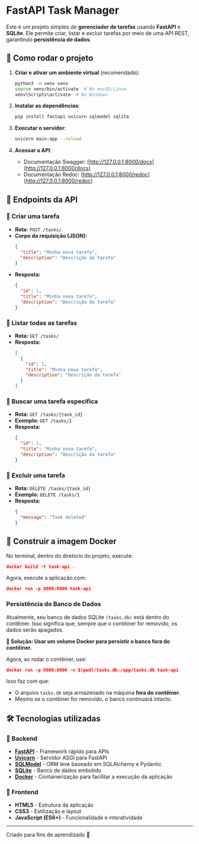 # FastAPI Task Manager

Este é um projeto simples de **gerenciador de tarefas** usando **FastAPI** e **SQLite**. Ele permite criar, listar e excluir tarefas por meio de uma API REST, garantindo **persistência de dados**.

## 🚀 Como rodar o projeto

1. **Criar e ativar um ambiente virtual** (recomendado):

   ```sh
   python3 -m venv venv
   source venv/bin/activate  # No macOS/Linux
   venv\Scripts\activate  # No Windows
   ```

2. **Instalar as dependências**:

   ```sh
   pip install fastapi uvicorn sqlmodel sqlite
   ```

3. **Executar o servidor**:

   ```sh
   uvicorn main:app --reload
   ```

4. **Acessar a API**:
   - Documentação Swagger: [http://127.0.0.1:8000/docs](http://127.0.0.1:8000/docs)
   - Documentação Redoc: [http://127.0.0.1:8000/redoc](http://127.0.0.1:8000/redoc)

## 📌 Endpoints da API

### 🔹 Criar uma tarefa

- **Rota:** `POST /tasks/`
- **Corpo da requisição (JSON):**
  ```json
  {
    "title": "Minha nova tarefa",
    "description": "Descrição da tarefa"
  }
  ```
- **Resposta:**
  ```json
  {
    "id": 1,
    "title": "Minha nova tarefa",
    "description": "Descrição da tarefa"
  }
  ```

### 🔹 Listar todas as tarefas

- **Rota:** `GET /tasks/`
- **Resposta:**
  ```json
  [
    {
      "id": 1,
      "title": "Minha nova tarefa",
      "description": "Descrição da tarefa"
    }
  ]
  ```

### 🔹 Buscar uma tarefa específica

- **Rota:** `GET /tasks/{task_id}`
- **Exemplo:** `GET /tasks/1`
- **Resposta:**
  ```json
  {
    "id": 1,
    "title": "Minha nova tarefa",
    "description": "Descrição da tarefa"
  }
  ```

### 🔹 Excluir uma tarefa

- **Rota:** `DELETE /tasks/{task_id}`
- **Exemplo:** `DELETE /tasks/1`
- **Resposta:**
  ```json
  {
    "message": "Task deleted"
  }
  ```

## 🐋 Construir a imagem Docker

No terminal, dentro do diretório do projeto, execute:

```json
docker build -t task-api .

```

Agora, execute a aplicação com:

```json
docker run -p 8000:8000 task-api
```

### Persistência do Banco de Dados

Atualmente, seu banco de dados SQLite `(tasks.db)` está dentro do contêiner. Isso significa que, sempre que o contêiner for removido, os dados serão apagados.

**📌 Solução: Usar um volume Docker para persistir o banco fora do contêiner.**

Agora, ao rodar o contêiner, use:

```json
docker run -p 8000:8000 -v $(pwd)/tasks.db:/app/tasks.db task-api
```

Isso faz com que:

- O arquivo `tasks.db` seja armazenado na máquina **fora do contêiner**.
- Mesmo se o contêiner for removido, o banco continuará intacto.

## 🛠 Tecnologias utilizadas

### 🔹 Backend

- **[FastAPI](https://fastapi.tiangolo.com/)** - Framework rápido para APIs
- **[Uvicorn](https://www.uvicorn.org/)** - Servidor ASGI para FastAPI
- **[SQLModel](https://sqlmodel.tiangolo.com/)** - ORM leve baseado em SQLAlchemy e Pydantic
- **[SQLite](https://www.sqlite.org/)** - Banco de dados embutido
- **[Docker](https://www.docker.com/)** - Containerização para facilitar a execução da aplicação

### 🎨 Frontend

- **HTML5** - Estrutura da aplicação
- **CSS3** - Estilização e layout
- **JavaScript (ES6+)** - Funcionalidade e interatividade

---

Criado para fins de aprendizado 🚀
